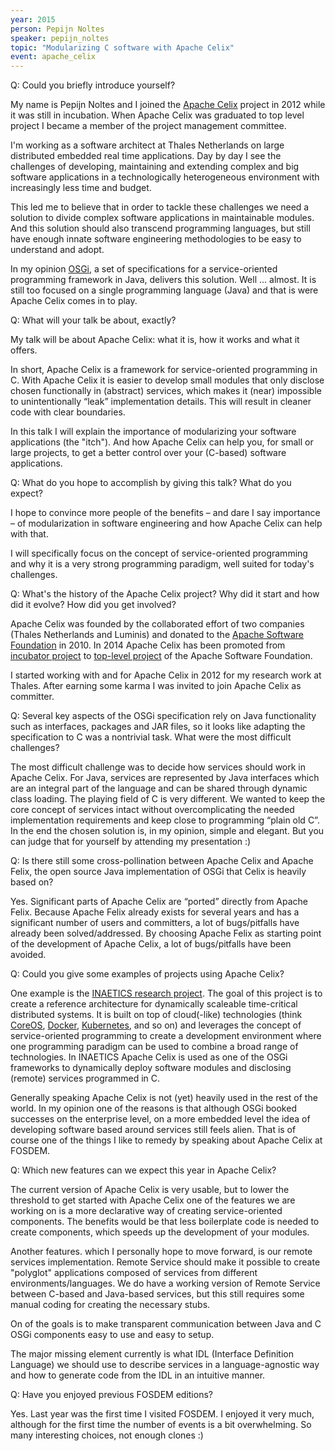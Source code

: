 ```yaml
---
year: 2015
person: Pepijn Noltes 
speaker: pepijn_noltes 
topic: "Modularizing C software with Apache Celix"
event: apache_celix 
---
```


Q: Could you briefly introduce yourself? 

My name is Pepijn Noltes and I joined the [Apache Celix](https://celix.apache.org/) project in 2012
while it was still in incubation. When Apache Celix was graduated to
top level project I became a member of the project management
committee.

I'm working as a software architect at Thales Netherlands on
large distributed embedded real time applications. Day by day I
see the challenges of developing, maintaining and extending complex
and big software applications in a technologically heterogeneous
environment with increasingly less time and budget.

This led me to believe that in order to tackle these challenges we
need a solution to divide complex software applications in
maintainable modules. And this solution should also transcend
programming languages, but still have enough innate software
engineering methodologies to be easy to understand and adopt.

In my opinion [OSGi](http://www.osgi.org/Main/HomePage), a set of specifications for a service-oriented
programming framework in Java, delivers this solution. Well ... almost.
It is still too focused on a single programming language (Java) and
that is were Apache Celix comes in to play.

Q: What will your talk be about, exactly?

My talk will be about Apache Celix: what it is, how it works and
what it offers.

In short, Apache Celix is a framework for service-oriented programming
in C. With Apache Celix it is easier to develop small modules that
only disclose chosen functionally in (abstract) services, which makes
it (near) impossible to unintentionally “leak” implementation details.
This will result in cleaner code with clear boundaries.

In this talk I will explain the importance of modularizing your
software applications (the "itch"). And how Apache Celix can help you,
for small or large projects, to get a better control over your (C-based)
software applications.

Q: What do you hope to accomplish by giving this talk? What do you expect?

I hope to convince more people of the benefits – and dare I say
importance – of modularization in software engineering and how Apache
Celix can help with that.

I will specifically focus on the concept of service-oriented
programming and why it is a very strong programming paradigm, well
suited for today's challenges.

Q: What's the history of the Apache Celix project? Why did it start and
how did it evolve? How did you get involved?

Apache Celix was founded by the collaborated effort of two companies
(Thales Netherlands and Luminis) and donated to the [Apache Software
Foundation](http://www.apache.org/) in 2010. In 2014 Apache Celix has been promoted from
[incubator project](http://incubator.apache.org/) to [top-level project](https://projects.apache.org/) of the Apache Software
Foundation.

I started working with and for Apache Celix in 2012 for my research
work at Thales. After earning some karma I was invited to join Apache
Celix as committer.

Q: Several key aspects of the OSGi specification rely on Java
functionality such as interfaces, packages and JAR files, so it looks
like adapting the specification to C was a nontrivial task. What were
the most difficult challenges?

The most difficult challenge was to decide how services should work
in Apache Celix. For Java, services are represented by Java interfaces
which are an integral part of the language and can be shared through
dynamic class loading. The playing field of C is very different. We
wanted to keep the core concept of services intact without overcomplicating
the needed implementation requirements and keep close to
programming “plain old C”. In the end the chosen solution is, in my
opinion, simple and elegant. But you can judge that for yourself by
attending my presentation :)

Q: Is there still some cross-pollination between Apache Celix and
Apache Felix, the open source Java implementation of OSGi that Celix
is heavily based on?

Yes. Significant parts of Apache Celix are “ported” directly from
Apache Felix. Because Apache Felix already exists for several years
and has a significant number of users and committers, a lot of
bugs/pitfalls have already been solved/addressed. By choosing Apache
Felix as starting point of the development of Apache Celix, a lot of
bugs/pitfalls have been avoided.

Q: Could you give some examples of projects using Apache Celix?

One example is the [INAETICS research project](http://www.inaetics.org). The
goal of this project is to create a reference architecture for
dynamically scaleable time-critical distributed systems. It is built
on top of cloud(-like) technologies (think [CoreOS](https://coreos.com/), [Docker](https://www.docker.com/), [Kubernetes](http://kubernetes.io/),
and so on) and leverages the concept of service-oriented programming to
create a development environment where one programming paradigm can be
used to combine a broad range of technologies. In INAETICS Apache
Celix is used as one of the OSGi frameworks to dynamically deploy
software modules and disclosing (remote) services programmed in C.

Generally speaking Apache Celix is not (yet) heavily used in the rest
of the world. In my opinion one of the reasons is that although OSGi
booked successes on the enterprise level, on a more embedded level the
idea of developing software based around services still feels
alien. That is of course one of the things I like to remedy by
speaking about Apache Celix at FOSDEM.

Q: Which new features can we expect this year in Apache Celix?

The current version of Apache Celix is very usable, but to lower the
threshold to get started with Apache Celix one of the features we are
working on is a more declarative way of creating service-oriented
components. The benefits would be that less boilerplate code is needed
to create components, which speeds up the development of your modules.

Another features. which I personally hope to move forward, is our
remote services implementation. Remote Service should make it
possible to create "polyglot" applications composed of services from
different environments/languages. We do have a working version of
Remote Service between C-based and Java-based services, but this still requires some
manual coding for creating the necessary stubs.

On of the goals is to make transparent communication between Java and
C OSGi components easy to use and easy to setup.

The major missing element currently is what IDL (Interface Definition
Language) we should use to describe services in a language-agnostic way
and how to generate code from the IDL in an intuitive manner.

Q: Have you enjoyed previous FOSDEM editions?

Yes. Last year was the first time I visited FOSDEM. I enjoyed it very
much, although for the first time the number of events is a bit
overwhelming. So many interesting choices, not enough clones :)
